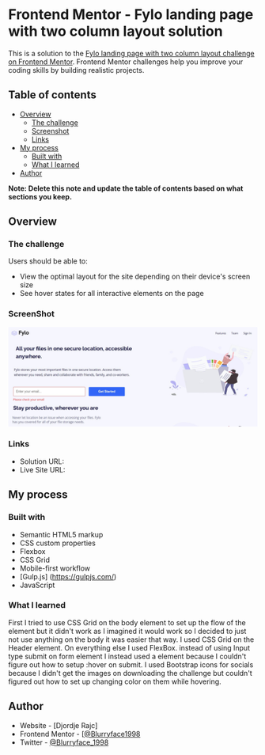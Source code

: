# Frontend Mentor - Fylo landing page with two column layout solution

This is a solution to the [Fylo landing page with two column layout challenge on Frontend Mentor](https://www.frontendmentor.io/challenges/fylo-landing-page-with-two-column-layout-5ca5ef041e82137ec91a50f5). Frontend Mentor challenges help you improve your coding skills by building realistic projects. 

## Table of contents

- [Overview](#overview)
  - [The challenge](#the-challenge)
  - [Screenshot](#screenshot)
  - [Links](#links)
- [My process](#my-process)
  - [Built with](#built-with)
  - [What I learned](#what-i-learned)
- [Author](#author)

**Note: Delete this note and update the table of contents based on what sections you keep.**

## Overview

### The challenge

Users should be able to:

- View the optimal layout for the site depending on their device's screen size
- See hover states for all interactive elements on the page

### ScreenShot

![](images/screenshot.jpg)

### Links

- Solution URL: [](https://www.frontendmentor.io/solutions/flexbox-swZZNZh0h)
- Live Site URL: [](https://blurryface1998.github.io/fylo-landing-page-with-two-column-layout-master/)

## My process

### Built with

- Semantic HTML5 markup
- CSS custom properties
- Flexbox
- CSS Grid
- Mobile-first workflow
- [Gulp.js] (https://gulpjs.com/)
- JavaScript


### What I learned

First I tried to use CSS Grid on the body element to set up the flow of the element but it didn't work as I imagined it would work so I decided to just not use anything on the body it was easier that way. I used CSS Grid on the Header element. On everything else I used FlexBox. instead of using Input type submit on form element I instead used a element because I couldn't figure out how to setup :hover on submit. I used Bootstrap icons for socials because I didn't get the images on downloading the challenge but couldn't figured out how to set up changing color on them while hovering. 

## Author

- Website - [Djordje Rajc]
- Frontend Mentor - [[@Blurryface1998](https://www.frontendmentor.io/profile/Blurryface1998)
- Twitter - [@Blurryface_1998](https://twitter.com/Blurryface_1998)
